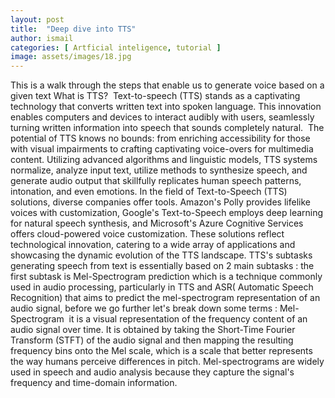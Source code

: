 ```yaml
---
layout: post
title:  "Deep dive into TTS"
author: ismail
categories: [ Artficial inteligence, tutorial ]
image: assets/images/18.jpg
---
```

This is a walk through the steps that enable us to generate voice based on a given text
What is TTS? 
Text-to-speech (TTS) stands as a captivating technology that converts written text into spoken language. This innovation enables computers and devices to interact audibly with users, seamlessly turning written information into speech that sounds completely natural.
 The potential of TTS knows no bounds: from enriching accessibility for those with visual impairments to crafting captivating voice-overs for multimedia content.
Utilizing advanced algorithms and linguistic models, TTS systems normalize, analyze input text, utilize methods to synthesize speech, and generate audio output that skillfully replicates human speech patterns, intonation, and even emotions.
In the field of Text-to-Speech (TTS) solutions, diverse companies offer tools. Amazon's Polly provides lifelike voices with customization, Google's Text-to-Speech employs deep learning for natural speech synthesis, and Microsoft's Azure Cognitive Services offers cloud-powered voice customization. These solutions reflect technological innovation, catering to a wide array of applications and showcasing the dynamic evolution of the TTS landscape.
TTS's subtasks 
generating speech from text is essentially based on 2 main subtasks :
the first subtask is Mel-Spectrogram prediction which is a technique commonly used in audio processing, particularly in TTS and ASR( Automatic Speech Recognition) that aims to predict the mel-spectrogram representation of an audio signal, before we go further let's break down some terms :
Mel-Spectrogram 
it is a visual representation of the frequency content of an audio signal over time. It is obtained by taking the Short-Time Fourier Transform (STFT) of the audio signal and then mapping the resulting frequency bins onto the Mel scale, which is a scale that better represents the way humans perceive differences in pitch.
Mel-spectrograms are widely used in speech and audio analysis because they capture the signal's frequency and time-domain information.
